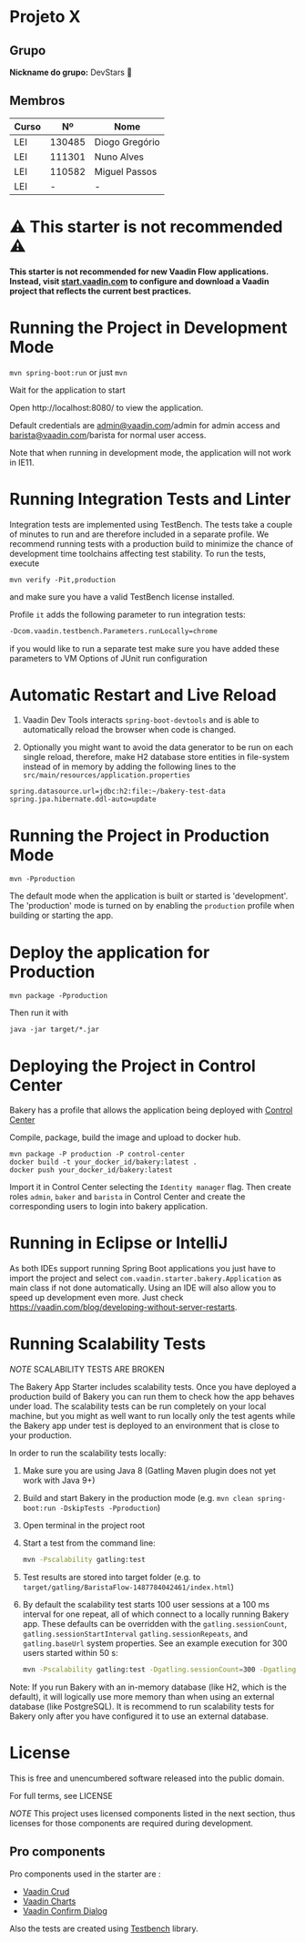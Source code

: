 # Projeto X

## Grupo
**Nickname do grupo:** DevStars 🚀  

## Membros
| Curso        | Nº     | Nome                |
|--------------|--------|---------------------|
| LEI          | 130485 | Diogo Gregório  |
| LEI          | 111301 | Nuno Alves        |
| LEI          | 110582 | Miguel Passos     |
| LEI          | -      | -                 |

# ⚠️ This starter is not recommended ⚠️

**This starter is not recommended for new Vaadin Flow applications. Instead, visit [start.vaadin.com](https://start.vaadin.com/) to configure and download a Vaadin project that reflects the current best practices.**


# Running the Project in Development Mode

`mvn spring-boot:run` or just `mvn`

Wait for the application to start

Open http://localhost:8080/ to view the application.

Default credentials are admin@vaadin.com/admin for admin access and
barista@vaadin.com/barista for normal user access.

Note that when running in development mode, the application will not work in IE11.

# Running Integration Tests and Linter

Integration tests are implemented using TestBench. The tests take a couple of minutes to run and are therefore included in a separate profile. We recommend running tests with a production build to minimize the chance of development time toolchains affecting test stability. To run the tests, execute

`mvn verify -Pit,production`

and make sure you have a valid TestBench license installed.

Profile `it` adds the following parameter to run integration tests:
```sh
-Dcom.vaadin.testbench.Parameters.runLocally=chrome
```

if you would like to run a separate test make sure you have added these parameters to VM Options of JUnit run configuration

# Automatic Restart and Live Reload

1. Vaadin Dev Tools interacts `spring-boot-devtools` and is able to automatically reload the browser when code is changed.

2. Optionally you might want to avoid the data generator to be run on each single reload, therefore, make H2 database store entities in file-system instead of in memory by adding the following lines to the `src/main/resources/application.properties`
```properties
spring.datasource.url=jdbc:h2:file:~/bakery-test-data
spring.jpa.hibernate.ddl-auto=update
```


# Running the Project in Production Mode

`mvn -Pproduction`

The default mode when the application is built or started is 'development'. The 'production' mode is turned on by enabling the `production` profile when building or starting the app.


# Deploy the application for Production

`mvn package -Pproduction`

Then run it with

`java -jar target/*.jar`


# Deploying the Project in Control Center

Bakery has a profile that allows the application being deployed with [Control Center](https://vaadin.com/docs/latest/control-center)

Compile, package, build the image and upload to docker hub.

```
mvn package -P production -P control-center
docker build -t your_docker_id/bakery:latest .
docker push your_docker_id/bakery:latest
```

Import it in Control Center selecting the `Identity manager` flag. Then create roles `admin`, `baker` and `barista` in Control Center and create the corresponding users to login into bakery application.



# Running in Eclipse or IntelliJ
As both IDEs support running Spring Boot applications you just have to import the project and select `com.vaadin.starter.bakery.Application` as main class if not done automatically. Using an IDE will also allow you to speed up development even more. Just check https://vaadin.com/blog/developing-without-server-restarts.

# Running Scalability Tests

*NOTE* SCALABILITY TESTS ARE BROKEN

The Bakery App Starter includes scalability tests. Once you have deployed a production build of Bakery you can run them to check how the app behaves under load. The scalability tests can be run completely on your local machine, but you might as well want to run locally only the test agents while the Bakery app under test is deployed to an environment that is close to your production.

In order to run the scalability tests locally:

1. Make sure you are using Java 8 (Gatling Maven plugin does not yet work with Java 9+)

1. Build and start Bakery in the production mode (e.g. ```mvn clean spring-boot:run -DskipTests -Pproduction```)

1. Open terminal in the project root

1. Start a test from the command line:

    ```sh
    mvn -Pscalability gatling:test
    ```

1. Test results are stored into target folder (e.g. to ```target/gatling/BaristaFlow-1487784042461/index.html```)

1. By default the scalability test starts 100 user sessions at a 100 ms interval for one repeat, all of which connect to a locally running Bakery app. These defaults can be overridden with the `gatling.sessionCount`, `gatling.sessionStartInterval` `gatling.sessionRepeats`, and `gatling.baseUrl` system properties. See an example execution for 300 users started within 50 s:

    ```sh
    mvn -Pscalability gatling:test -Dgatling.sessionCount=300 -Dgatling.sessionStartInterval=50
    ```

Note: If you run Bakery with an in-memory database (like H2, which is the default), it will logically use more memory than when using an external database (like PostgreSQL). It is recommend to run scalability tests for Bakery only after you have configured it to use an external database.

# License
This is free and unencumbered software released into the public domain.

For full terms, see LICENSE

*NOTE* This project uses licensed components listed in the next section, thus licenses for those components are required during development.

## Pro components
Pro components used in the starter are :
 - [Vaadin Crud](https://vaadin.com/components/vaadin-crud)
 - [Vaadin Charts](https://vaadin.com/components/vaadin-charts)
 - [Vaadin Confirm Dialog](https://vaadin.com/components/vaadin-confirm-dialog)

 Also the tests are created using [Testbench](https://vaadin.com/testbench) library.
